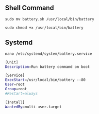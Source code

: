 ## Shell Command
```
sudo mv battery.sh /usr/local/bin/battery
```

```
sudo chmod +x /usr/local/bin/battery
```
## Systemd
```
nano /etc/systemd/system/battery.service
```
```bash
[Unit]
Description=Run battery command on boot

[Service]
ExecStart=/usr/local/bin/battery --80
User=root
Group=root
#Restart=always

[Install]
WantedBy=multi-user.target
```